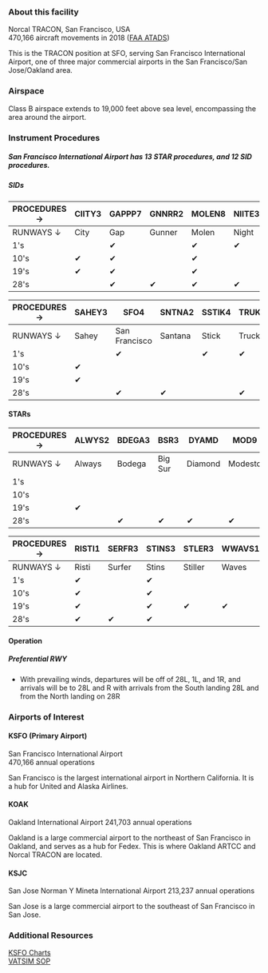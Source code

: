 ### About this facility

Norcal TRACON, San Francisco, USA  
470,166 aircraft movements in 2018 ([FAA ATADS](https://aspm.faa.gov/opsnet/sys/Airport.asp))

This is the TRACON position at SFO, serving San Francisco International Airport, one of three major commercial airports in the San Francisco/San Jose/Oakland area.

### Airspace

Class B airspace extends to 19,000 feet above sea level, encompassing the area around the airport.

### Instrument Procedures

##### San Francisco International Airport has 13 STAR procedures, and 12 SID procedures. 

##### SIDs

| PROCEDURES → | CIITY3 | GAPPP7 | GNNRR2 | MOLEN8 | NIITE3 | OFFSH2   |
|--------------|--------|--------|--------|--------|--------|----------|
| RUNWAYS ↓    | City   | Gap    | Gunner | Molen  | Night  | Offshore |
| 1's          |        | ✔      |        | ✔      | ✔      | ✔        |
| 10's         | ✔      | ✔      |        | ✔      |        |          |
| 19's         | ✔      | ✔      |        | ✔      |        |          |
| 28's         |        | ✔      | ✔      | ✔      | ✔      | ✔        |

| PROCEDURES → | SAHEY3 | SFO4          | SNTNA2  | SSTIK4 | TRUKN2   | WESLA4 |
|--------------|--------|---------------|---------|--------|----------|--------|
| RUNWAYS ↓    | Sahey  | San Francisco | Santana | Stick  | Truckin' | Wesla  |
| 1's          |        | ✔             |         | ✔      | ✔        |        |
| 10's         | ✔      |               |         |        |          |        |
| 19's         | ✔      |               |         |        |          |        |
| 28's         |        | ✔             | ✔       |        | ✔        | ✔      |


#### STARs

| PROCEDURES → | ALWYS2 | BDEGA3 | BSR3    | DYAMD   | MOD9    | PIRAT2 | PYE3        |
|--------------|--------|--------|---------|---------|---------|--------|-------------|
| RUNWAYS ↓    | Always | Bodega | Big Sur | Diamond | Modesto | Pirate | Point Reyes |
| 1's          |        |        |         |         |         |        | ✔           |
| 10's         |        |        |         |         |         |        | ✔           |
| 19's         | ✔      |        |         |         |         | ✔      | ✔           |
| 28's         |        | ✔      | ✔       | ✔       | ✔       | ✔      | ✔           |

| PROCEDURES → | RISTI1 | SERFR3 | STINS3 | STLER3  | WWAVS1 | YOSEM3 |
|--------------|--------|--------|--------|---------|--------|--------|
| RUNWAYS ↓    | Risti  | Surfer | Stins  | Stiller | Waves  | Yosem  |
| 1's          | ✔      |        | ✔      |         |        |        |
| 10's         | ✔      |        | ✔      |         |        |        |
| 19's         | ✔      |        | ✔      | ✔       | ✔      |        |
| 28's         | ✔      | ✔      | ✔      |         |        | ✔      |


#### Operation

##### Preferential RWY
- With prevailing winds, departures will be off of 28L, 1L, and 1R, and arrivals will be to 28L and R with arrivals from the South landing 28L and from the North landing on 28R

### Airports of Interest

#### KSFO (Primary Airport)

San Francisco International Airport  
470,166 annual operations

San Francisco is the largest international airport in Northern California. It is a hub for United and Alaska Airlines. 

#### KOAK

Oakland International Airport
241,703 annual operations

Oakland is a large commercial airport to the northeast of San Francisco in Oakland, and serves as a hub for Fedex. This is where Oakland ARTCC and Norcal TRACON are located.

#### KSJC

San Jose Norman Y Mineta International Airport
213,237 annual operations

San Jose is a large commercial airport to the southeast of San Francisco in San Jose. 

### Additional Resources

[KSFO Charts](https://skyvector.com/airport/SFO)  
[VATSIM SOP](https://www.oakartcc.org/standard-operating-procedures/san-francisco-atct-sop/)
